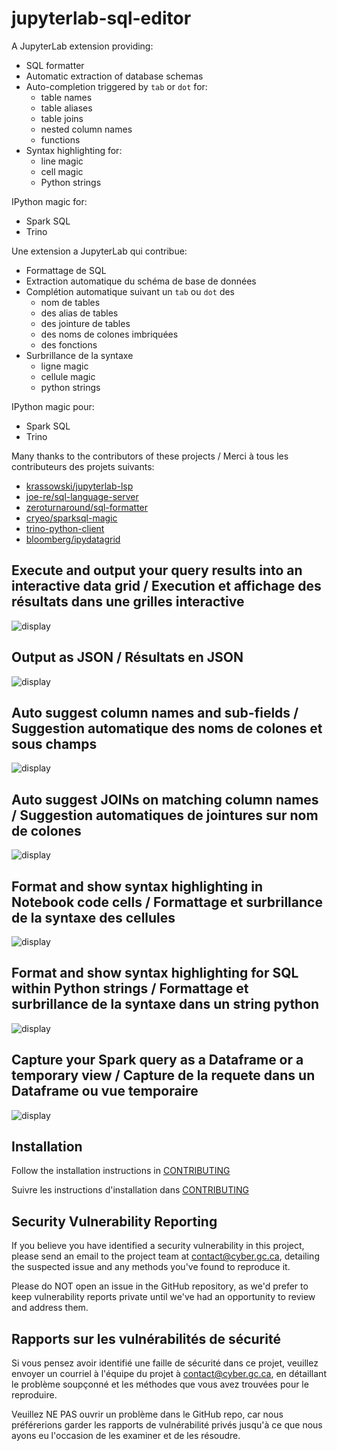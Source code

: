 # jupyterlab-sql-editor

A JupyterLab extension providing:

- SQL formatter
- Automatic extraction of database schemas
- Auto-completion triggered by `tab` or `dot` for:
    - table names
    - table aliases
    - table joins
    - nested column names
    - functions
- Syntax highlighting for:
    - line magic
    - cell magic
    - Python strings

IPython magic for:
- Spark SQL
- Trino

Une extension a JupyterLab qui contribue:

- Formattage de SQL
- Extraction automatique du schéma de base de données
- Complétion automatique suivant un `tab` ou `dot` des
    - nom de tables
    - des alias de tables
    - des jointure de tables
    - des noms de colones imbriquées
    - des fonctions
-  Surbrillance de la syntaxe
    - ligne magic
    - cellule magic
    - python strings

IPython magic pour:
- Spark SQL
- Trino

Many thanks to the contributors of these projects / Merci à tous les contributeurs des projets suivants:

- [krassowski/jupyterlab-lsp](https://github.com/jupyter-lsp/jupyterlab-lsp)
- [joe-re/sql-language-server](https://github.com/joe-re/sql-language-server)
- [zeroturnaround/sql-formatter](https://github.com/zeroturnaround/sql-formatter)
- [cryeo/sparksql-magic](https://github.com/cryeo/sparksql-magic)
- [trino-python-client](https://github.com/trinodb/trino-python-client)
- [bloomberg/ipydatagrid](https://github.com/bloomberg/ipydatagrid)


## Execute and output your query results into an interactive data grid / Execution et affichage des résultats dans une grilles interactive
![display](images/ipydatagrid.gif)

## Output as JSON / Résultats en JSON
![display](images/json-output.gif)

## Auto suggest column names and sub-fields / Suggestion automatique des noms de colones et sous champs
![display](images/sparksql-nested-columns.gif)

## Auto suggest JOINs on matching column names / Suggestion automatiques de jointures sur nom de colones
![display](images/trino-inner-join.gif)

## Format and show syntax highlighting in Notebook code cells / Formattage et surbrillance de la syntaxe des cellules
![display](images/format-cell.gif)

## Format and show syntax highlighting for SQL within Python strings / Formattage et surbrillance de la syntaxe dans un string python
![display](images/format-string.gif)


## Capture your Spark query as a Dataframe or a temporary view / Capture de la requete dans un Dataframe ou vue temporaire
![display](images/args.png)



## Installation

Follow the installation instructions in [CONTRIBUTING](./CONTRIBUTING.md)

Suivre les instructions d'installation dans [CONTRIBUTING](./CONTRIBUTING.md)

## Security Vulnerability Reporting

If you believe you have identified a security vulnerability in this project, please send an email to the project
team at contact@cyber.gc.ca, detailing the suspected issue and any methods you've found to reproduce it.

Please do NOT open an issue in the GitHub repository, as we'd prefer to keep vulnerability reports private until
we've had an opportunity to review and address them.

## Rapports sur les vulnérabilités de sécurité

Si vous pensez avoir identifié une faille de sécurité dans ce projet, veuillez envoyer un courriel à l'équipe du projet à contact@cyber.gc.ca, en détaillant le problème soupçonné et les méthodes que vous avez trouvées pour le reproduire.

Veuillez NE PAS ouvrir un problème dans le GitHub repo, car nous préférerions garder les rapports de vulnérabilité privés jusqu'à ce que nous ayons eu l'occasion de les examiner et de les résoudre.

